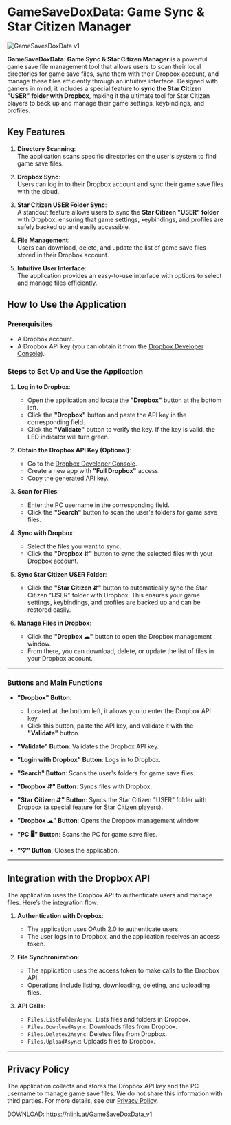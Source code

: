 
# GameSaveDoxData: Game Sync & Star Citizen Manager

![GameSavesDoxData v1](https://github.com/user-attachments/assets/228aed70-42ee-4433-b327-187db9359610)

**GameSaveDoxData: Game Sync & Star Citizen Manager** is a powerful game save file management tool that allows users to scan their local directories for game save files, sync them with their Dropbox account, and manage these files efficiently through an intuitive interface. Designed with gamers in mind, it includes a special feature to **sync the Star Citizen "USER" folder with Dropbox**, making it the ultimate tool for Star Citizen players to back up and manage their game settings, keybindings, and profiles.

## Key Features

1. **Directory Scanning**:  
   The application scans specific directories on the user's system to find game save files.

2. **Dropbox Sync**:  
   Users can log in to their Dropbox account and sync their game save files with the cloud.

3. **Star Citizen USER Folder Sync**:  
   A standout feature allows users to sync the **Star Citizen "USER" folder** with Dropbox, ensuring that game settings, keybindings, and profiles are safely backed up and easily accessible.

4. **File Management**:  
   Users can download, delete, and update the list of game save files stored in their Dropbox account.

5. **Intuitive User Interface**:  
   The application provides an easy-to-use interface with options to select and manage files efficiently.

## How to Use the Application

### Prerequisites
- A Dropbox account.
- A Dropbox API key (you can obtain it from the [Dropbox Developer Console](https://www.dropbox.com/developers/apps)).

### Steps to Set Up and Use the Application

1. **Log in to Dropbox**:
   - Open the application and locate the **"Dropbox"** button at the bottom left.
   - Click the **"Dropbox"** button and paste the API key in the corresponding field.
   - Click the **"Validate"** button to verify the key. If the key is valid, the LED indicator will turn green.

2. **Obtain the Dropbox API Key (Optional)**:
   - Go to the [Dropbox Developer Console](https://www.dropbox.com/developers/apps).
   - Create a new app with **"Full Dropbox"** access.
   - Copy the generated API key.

3. **Scan for Files**:
   - Enter the PC username in the corresponding field.
   - Click the **"Search"** button to scan the user's folders for game save files.

4. **Sync with Dropbox**:
   - Select the files you want to sync.
   - Click the **"Dropbox ⇵"** button to sync the selected files with your Dropbox account.

5. **Sync Star Citizen USER Folder**:
   - Click the **"Star Citizen ⇵"** button to automatically sync the Star Citizen "USER" folder with Dropbox. This ensures your game settings, keybindings, and profiles are backed up and can be restored easily.

6. **Manage Files in Dropbox**:
   - Click the **"Dropbox ☁"** button to open the Dropbox management window.
   - From there, you can download, delete, or update the list of files in your Dropbox account.

---

### Buttons and Main Functions

- **"Dropbox" Button**:  
  - Located at the bottom left, it allows you to enter the Dropbox API key.
  - Click this button, paste the API key, and validate it with the **"Validate"** button.

- **"Validate" Button**: Validates the Dropbox API key.
- **"Login with Dropbox" Button**: Logs in to Dropbox.
- **"Search" Button**: Scans the user's folders for game save files.
- **"Dropbox ⇵" Button**: Syncs files with Dropbox.
- **"Star Citizen ⇵" Button**: Syncs the Star Citizen "USER" folder with Dropbox (a special feature for Star Citizen players).
- **"Dropbox ☁" Button**: Opens the Dropbox management window.
- **"PC 🖥" Button**: Scans the PC for game save files.
- **"♡" Button**: Closes the application.

---

## Integration with the Dropbox API

The application uses the Dropbox API to authenticate users and manage files. Here’s the integration flow:

1. **Authentication with Dropbox**:
   - The application uses OAuth 2.0 to authenticate users.
   - The user logs in to Dropbox, and the application receives an access token.

2. **File Synchronization**:
   - The application uses the access token to make calls to the Dropbox API.
   - Operations include listing, downloading, deleting, and uploading files.

3. **API Calls**:
   - `Files.ListFolderAsync`: Lists files and folders in Dropbox.
   - `Files.DownloadAsync`: Downloads files from Dropbox.
   - `Files.DeleteV2Async`: Deletes files from Dropbox.
   - `Files.UploadAsync`: Uploads files to Dropbox.

---

## Privacy Policy

The application collects and stores the Dropbox API key and the PC username to manage game save files. We do not share this information with third parties. For more details, see our [Privacy Policy](https://docs.google.com/document/d/1Nx1AiREQtFlXOAXRFG812Kg21NW0BOLdmUEjV1Jfeg4/edit?usp=sharing).

DOWNLOAD: https://nlink.at/GameSaveDoxData_v1
